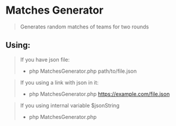 # Matches Generator
> Generates random matches of teams for two rounds
## Using:
> If you have json file:
> - php MatchesGenerator.php path/to/file.json

> If you using a link with json in it:
> - php MatchesGenerator.php https://example.com/file.json

>If you using internal variable $jsonString
> - php MatchesGenerator.php
